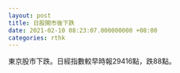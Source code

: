 ```yaml
---
layout: post
title: 日股開市後下跌
date: 2021-02-10 08:23:07.000000000 +08:00
categories: rthk
---
```


東京股市下跌。日經指數較早時報29416點，跌88點。
